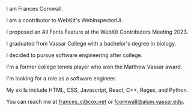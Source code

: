 I am Frances Cornwall.

I am a contributor to WebKit's WebInspectorUI.

I proposed an All Fonts Feature at the WebKit Contributors Meeting 2023.

I graduated from Vassar College with a bachelor's degree in biology.

I decided to pursue software engineering after college.

I'm a former college tennis player who won the Matthew Vassar award.

I'm looking for a role as a software engineer.

My skills include HTML, CSS, Javascript, React, C++, Regex, and Python.

You can reach me at frances_c@cox.net or fcornwall@alum.vassar.edu.

<!---
francescorn/francescorn is a ✨ special ✨ repository because its `README.md` (this file) appears on your GitHub profile.
You can click the Preview link to take a look at your changes.
--->
